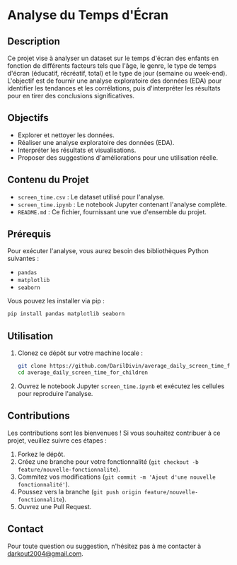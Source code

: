 # Analyse du Temps d'Écran

## Description

Ce projet vise à analyser un dataset sur le temps d'écran des enfants en fonction de différents facteurs tels que l'âge, le genre, le type de temps d'écran (éducatif, récréatif, total) et le type de jour (semaine ou week-end). L'objectif est de fournir une analyse exploratoire des données (EDA) pour identifier les tendances et les corrélations, puis d'interpréter les résultats pour en tirer des conclusions significatives.

## Objectifs

- Explorer et nettoyer les données.
- Réaliser une analyse exploratoire des données (EDA).
- Interpréter les résultats et visualisations.
- Proposer des suggestions d'améliorations pour une utilisation réelle.

## Contenu du Projet

- `screen_time.csv` : Le dataset utilisé pour l'analyse.
- `screen_time.ipynb` : Le notebook Jupyter contenant l'analyse complète.
- `README.md` : Ce fichier, fournissant une vue d'ensemble du projet.

## Prérequis

Pour exécuter l'analyse, vous aurez besoin des bibliothèques Python suivantes :

- `pandas`
- `matplotlib`
- `seaborn`

Vous pouvez les installer via pip :

```bash
pip install pandas matplotlib seaborn
```

## Utilisation

1. Clonez ce dépôt sur votre machine locale :

   ```bash
   git clone https://github.com/DarilDivin/average_daily_screen_time_for_children.git
   cd average_daily_screen_time_for_children
   ```

2. Ouvrez le notebook Jupyter `screen_time.ipynb` et exécutez les cellules pour reproduire l'analyse.

## Contributions

Les contributions sont les bienvenues ! Si vous souhaitez contribuer à ce projet, veuillez suivre ces étapes :

1. Forkez le dépôt.
2. Créez une branche pour votre fonctionnalité (`git checkout -b feature/nouvelle-fonctionnalite`).
3. Commitez vos modifications (`git commit -m 'Ajout d'une nouvelle fonctionnalité'`).
4. Poussez vers la branche (`git push origin feature/nouvelle-fonctionnalite`).
5. Ouvrez une Pull Request.


## Contact

Pour toute question ou suggestion, n'hésitez pas à me contacter à [darkout2004@gmail.com](mailto:darkout2004@gmail.com).
